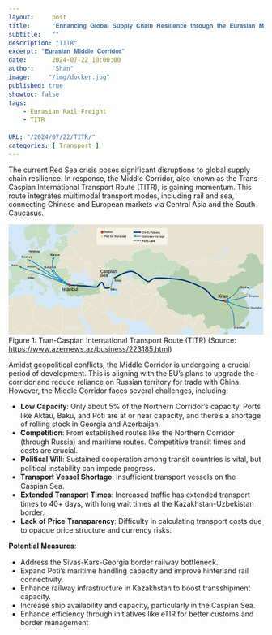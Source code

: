 ```yaml
---
layout:     post
title:      "𝐄𝐧𝐡𝐚𝐧𝐜𝐢𝐧𝐠 𝐆𝐥𝐨𝐛𝐚𝐥 𝐒𝐮𝐩𝐩𝐥𝐲 𝐂𝐡𝐚𝐢𝐧 𝐑𝐞𝐬𝐢𝐥𝐢𝐞𝐧𝐜𝐞 𝐭𝐡𝐫𝐨𝐮𝐠𝐡 𝐭𝐡𝐞 𝐄𝐮𝐫𝐚𝐬𝐢𝐚𝐧 𝐌𝐢𝐝𝐝𝐥𝐞 𝐂𝐨𝐫𝐫𝐢𝐝𝐨𝐫"
subtitle:   ""
description: "TITR"
excerpt: "𝐄𝐮𝐫𝐚𝐬𝐢𝐚𝐧 𝐌𝐢𝐝𝐝𝐥𝐞 𝐂𝐨𝐫𝐫𝐢𝐝𝐨𝐫"
date:       2024-07-22 10:00:00
author:     "Shan"
image:     "/img/docker.jpg"
published: true
showtoc: false 
tags:
    - Eurasian Rail Freight
    - TITR

URL: "/2024/07/22/TITR/"
categories: [ Transport ]
---
```




The current Red Sea crisis poses significant disruptions to global supply chain resilience. In response, the Middle Corridor, also known as the Trans-Caspian International Transport Route (TITR), is gaining momentum. This route integrates multimodal transport modes, including rail and sea, connecting Chinese and European markets via Central Asia and the South Caucasus.

![](/img/nippin-express.png) Figure 1: Tran-Caspian International Transport Route (TITR) (Source: https://www.azernews.az/business/223185.html)

Amidst geopolitical conflicts, the Middle Corridor is undergoing a crucial period of development. This is aligning with the EU’s plans to upgrade the corridor and reduce reliance on Russian territory for trade with China. However, the Middle Corridor faces several challenges, including:
- 𝐋𝐨𝐰 𝐂𝐚𝐩𝐚𝐜𝐢𝐭𝐲: Only about 5% of the Northern Corridor’s capacity. Ports like Aktau, Baku, and Poti are at or near capacity, and there’s a shortage of rolling stock in Georgia and Azerbaijan.
- 𝐂𝐨𝐦𝐩𝐞𝐭𝐢𝐭𝐢𝐨𝐧: From established routes like the Northern Corridor (through Russia) and maritime routes. Competitive transit times and costs are crucial.
- 𝐏𝐨𝐥𝐢𝐭𝐢𝐜𝐚𝐥 𝐖𝐢𝐥𝐥: Sustained cooperation among transit countries is vital, but political instability can impede progress.
- 𝐓𝐫𝐚𝐧𝐬𝐩𝐨𝐫𝐭 𝐕𝐞𝐬𝐬𝐞𝐥 𝐒𝐡𝐨𝐫𝐭𝐚𝐠𝐞: Insufficient transport vessels on the Caspian Sea.
- 𝐄𝐱𝐭𝐞𝐧𝐝𝐞𝐝 𝐓𝐫𝐚𝐧𝐬𝐩𝐨𝐫𝐭 𝐓𝐢𝐦𝐞𝐬: Increased traffic has extended transport times to 40+ days, with long wait times at the Kazakhstan-Uzbekistan border.
- 𝐋𝐚𝐜𝐤 𝐨𝐟 𝐏𝐫𝐢𝐜𝐞 𝐓𝐫𝐚𝐧𝐬𝐩𝐚𝐫𝐞𝐧𝐜𝐲: Difficulty in calculating transport costs due to opaque price structure and currency risks.

𝐏𝐨𝐭𝐞𝐧𝐭𝐢𝐚𝐥 𝐌𝐞𝐚𝐬𝐮𝐫𝐞𝐬:
- Address the Sivas-Kars-Georgia border railway bottleneck.
- Expand Poti’s maritime handling capacity and improve hinterland rail connectivity.
- Enhance railway infrastructure in Kazakhstan to boost transshipment capacity.
- Increase ship availability and capacity, particularly in the Caspian Sea.
- Enhance efficiency through initiatives like eTIR for better customs and border management
